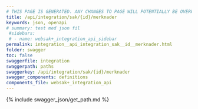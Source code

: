 ```yaml
---
# THIS PAGE IS GENERATED. ANY CHANGES TO PAGE WILL POTENTIALLY BE OVERWRITTEN.
title: /api/integration/sak/{id}/merknader
keywords: json, openapi
# summary: test med json fil
 #sidebars: 
 # - name: websak+_integration_api_sidebar
permalink: integration__api_integration_sak__id__merknader.html
folder: swagger
toc: false
swaggerfile: integration
swaggerpath: paths
swaggerkey: /api/integration/sak/{id}/merknader
swagger_components: definitions
components_file: websak+_integration_api
---
```

{% include swagger_json/get_path.md %}
